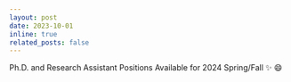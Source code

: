 ```yaml
---
layout: post
date: 2023-10-01 
inline: true
related_posts: false
---
```


Ph.D. and Research Assistant Positions Available for 2024 Spring/Fall :sparkles: :smile:
